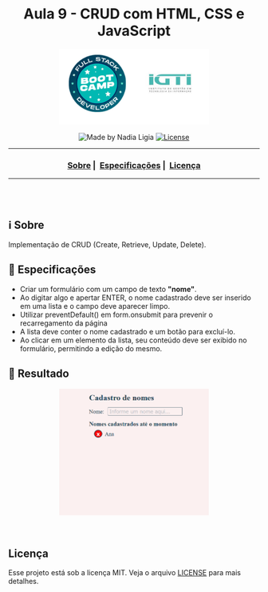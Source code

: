 <h1 align="center">Aula 9 - CRUD com HTML, CSS e JavaScript</h1>
<p align="center">
  <img src="../../assets/logo.jpeg" width="300" heigth="300">
</p>


<p align="center">
  <img alt="Made by Nadia Ligia" src="https://img.shields.io/badge/made%20by-Nadia%20Ligia-informational">
  
  <a href="license.md">
  <img alt="License" src="https://img.shields.io/badge/License-MIT-informational">
  </a>
</p>

___

<h3 align="center">
  <a href="#information_source-sobre">Sobre</a>&nbsp;|&nbsp;
  <a href="#book-especificações">Especificações</a>&nbsp;|&nbsp;
  <a href="#rocket-resultado>Resultado</a>&nbsp;|&nbsp;
  <a href="#licença">Licença</a>
</h3>

___

<br>
<br>

## :information_source: Sobre

Implementação de CRUD (Create, Retrieve, Update, Delete).

## :book: Especificações

- Criar um formulário com um campo de texto **"nome"**.
- Ao digitar algo e apertar ENTER, o nome cadastrado deve ser inserido em uma lista e o campo deve aparecer limpo.
- Utilizar preventDefault() em form.onsubmit para prevenir o recarregamento da página 
- A lista deve conter o nome cadastrado e um botão para excluí-lo. 
- Ao clicar em um elemento da lista, seu conteúdo deve ser exibido no formulário, permitindo a edição do mesmo.

## :rocket: Resultado

<p align="center">
  <img src="./assets/result.gif" width="300" heigth="300">
</p>

<br>

## Licença 

Esse projeto está sob a licença MIT. Veja o arquivo [LICENSE](../../LICENSE) para mais detalhes.
